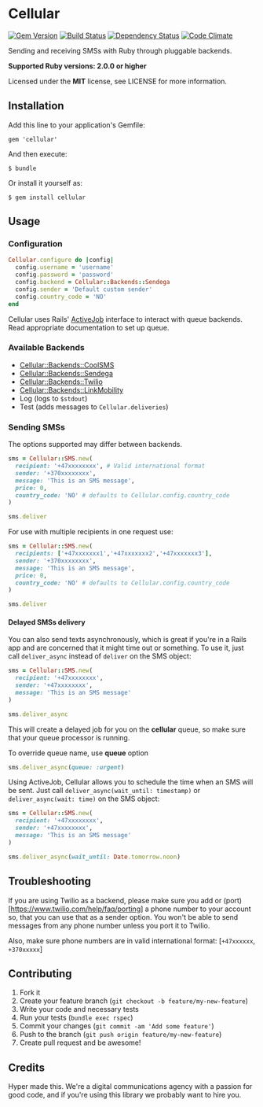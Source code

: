 # Cellular

[![Gem Version](https://img.shields.io/gem/v/cellular.svg?style=flat)](https://rubygems.org/gems/cellular)
[![Build Status](https://img.shields.io/travis/hyperoslo/cellular.svg?style=flat)](https://travis-ci.org/hyperoslo/cellular)
[![Dependency Status](https://img.shields.io/gemnasium/hyperoslo/cellular.svg?style=flat)](https://gemnasium.com/hyperoslo/cellular)
[![Code Climate](https://img.shields.io/codeclimate/github/hyperoslo/cellular.svg?style=flat)](https://codeclimate.com/github/hyperoslo/cellular)

Sending and receiving SMSs with Ruby through pluggable backends.

**Supported Ruby versions: 2.0.0 or higher**

Licensed under the **MIT** license, see LICENSE for more information.


## Installation

Add this line to your application's Gemfile:

    gem 'cellular'

And then execute:

    $ bundle

Or install it yourself as:

    $ gem install cellular


## Usage

### Configuration

```ruby
Cellular.configure do |config|
  config.username = 'username'
  config.password = 'password'
  config.backend = Cellular::Backends::Sendega
  config.sender = 'Default custom sender'
  config.country_code = 'NO'
end
```

Cellular uses Rails' [ActiveJob](http://edgeguides.rubyonrails.org/active_job_basics.html)
interface to interact with queue backends. Read appropriate documentation to set up queue.


### Available Backends

* [Cellular::Backends::CoolSMS](http://coolsms.com/)
* [Cellular::Backends::Sendega](http://sendega.com/)
* [Cellular::Backends::Twilio](http://twilio.com/)
* [Cellular::Backends::LinkMobility](https://www.linkmobility.com)
* Log (logs to `$stdout`)
* Test (adds messages to `Cellular.deliveries`)


### Sending SMSs

The options supported may differ between backends.

```ruby
sms = Cellular::SMS.new(
  recipient: '+47xxxxxxxx', # Valid international format
  sender: '+370xxxxxxxx',
  message: 'This is an SMS message',
  price: 0,
  country_code: 'NO' # defaults to Cellular.config.country_code
)

sms.deliver
```
For use with multiple recipients in one request use:

```ruby
sms = Cellular::SMS.new(
  recipients: ['+47xxxxxxx1','+47xxxxxxx2','+47xxxxxxx3'],
  sender: '+370xxxxxxxx',
  message: 'This is an SMS message',
  price: 0,
  country_code: 'NO' # defaults to Cellular.config.country_code
)

sms.deliver
```


#### Delayed SMSs delivery

You can also send texts asynchronously, which is great if you're in a Rails app
and are concerned that it might time out or something. To use it, just call
`deliver_async` instead of `deliver` on the SMS object:

```ruby
sms = Cellular::SMS.new(
  recipient: '+47xxxxxxxx',
  sender: '+47xxxxxxxx',
  message: 'This is an SMS message'
)

sms.deliver_async
```

This will create a delayed job for you on the **cellular** queue, so make sure
that your queue processor is running.

To override queue name, use **queue** option

```ruby
sms.deliver_async(queue: :urgent)
```
Using ActiveJob, Cellular allows you to schedule the time when an SMS will be sent.
Just call `deliver_async(wait_until: timestamp)` or `deliver_async(wait: time)` on the SMS object:

```ruby
sms = Cellular::SMS.new(
  recipient: '+47xxxxxxxx',
  sender: '+47xxxxxxxx',
  message: 'This is an SMS message'
)

sms.deliver_async(wait_until: Date.tomorrow.noon)
```

## Troubleshooting

If you are using Twilio as a backend, please make sure you add or (port)[https://www.twilio.com/help/faq/porting] a phone number to your account so, that you can use that as a sender option. You won't be able to send messages from any phone number unless you port it to Twilio.

Also, make sure phone numbers are in valid international format:
[`+47xxxxxx`, `+370xxxxx`]

## Contributing

1. Fork it
2. Create your feature branch (`git checkout -b feature/my-new-feature`)
3. Write your code and necessary tests
4. Run your tests (`bundle exec rspec`)
5. Commit your changes (`git commit -am 'Add some feature'`)
6. Push to the branch (`git push origin feature/my-new-feature`)
7. Create pull request and be awesome!


## Credits

Hyper made this. We're a digital communications agency with a passion for good code,
and if you're using this library we probably want to hire you.
